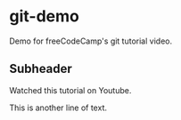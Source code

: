 # git-demo

Demo for freeCodeCamp's git tutorial video.

## Subheader

Watched this tutorial on Youtube.

This is another line of text.
